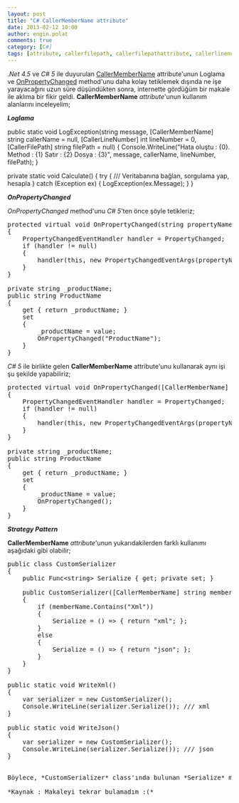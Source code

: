 ```yaml
---
layout: post
title: "C# CallerMemberName attribute"
date: 2013-02-12 10:00
author: engin.polat
comments: true
category: [C#]
tags: [attribute, callerfilepath, callerfilepathattribute, callerlinenumber, callerlinenumberattribute, callermembername, callermembernameattribute, compilerservices, dependencyobject, exception, namespace, onpropertychanged, propertychangedeventargs, propertychangedeventhandler, serialize]
---
```

*.Net 4.5* ve *C# 5* ile duyurulan <a href="http://msdn.microsoft.com/library/system.runtime.compilerservices.callermembernameattribute" title="CallerMemberNameAttribute Class" target="_blank" rel="noopener">CallerMemberName</a> attribute'unun Loglama ve <a href="http://msdn.microsoft.com/library/system.windows.dependencyobject.onpropertychanged" title="DependencyObject.OnPropertyChanged Method" target="_blank" rel="noopener">OnPropertyChanged</a> method'unu daha kolay tetiklemek dışında ne işe yarayacağını uzun süre düşündükten sonra, internette gördüğüm bir makale ile aklıma bir fikir geldi. **CallerMemberName** *attribute*'unun kullanım alanlarını inceleyelim;

***Loglama***



public static void LogException(string message,
    [CallerMemberName] string callerName = null,
    [CallerLineNumber] int lineNumber = 0,
    [CallerFilePath] string filePath = null)
{
    Console.WriteLine("Hata oluştu : {0}. Method : {1} Satır : {2} Dosya : {3}", message, callerName, lineNumber, filePath);
}

private static void Calculate()
{
    try
    {
        /// Veritabanına bağlan, sorgulama yap, hesapla
    }
    catch (Exception ex)
    {
        LogException(ex.Message);
    }
}</pre>

***OnPropertyChanged***

*OnPropertyChanged* method'unu *C# 5*'ten önce şöyle tetikleriz;

<pre class="brush:csharp">protected virtual void OnPropertyChanged(string propertyName)
{
    PropertyChangedEventHandler handler = PropertyChanged;
    if (handler != null)
    {
        handler(this, new PropertyChangedEventArgs(propertyName));
    }
}

private string _productName;
public string ProductName
{
    get { return _productName; }
    set
    {
        _productName = value;
        OnPropertyChanged("ProductName");
    }
}</pre>

*C# 5* ile birlikte gelen **CallerMemberName** attribute'unu kullanarak aynı işi şu şekilde yapabiliriz;

<pre class="brush:csharp">protected virtual void OnPropertyChanged([CallerMemberName] string propertyName = null)
{
    PropertyChangedEventHandler handler = PropertyChanged;
    if (handler != null)
    {
        handler(this, new PropertyChangedEventArgs(propertyName));
    }
}
 
private string _productName;
public string ProductName
{
    get { return _productName; }
    set
    {
        _productName = value;
        OnPropertyChanged();
    }
}</pre>

***Strategy Pattern***

**CallerMemberName** *attribute*'unun yukarıdakilerden farklı kullanımı aşağıdaki gibi olabilir;

<pre class="brush:csharp">public class CustomSerializer
{
    public Func&lt;string&gt; Serialize { get; private set; }

    public CustomSerializer([CallerMemberName] string memberName = "")
    {
        if (memberName.Contains("Xml"))
        {
            Serialize = () => { return "xml"; };
        }
        else
        {
            Serialize = () => { return "json"; };
        }
    }
}

public static void WriteXml()
{
    var serializer = new CustomSerializer();
    Console.WriteLine(serializer.Serialize()); /// xml
}

public static void WriteJson()
{
    var serializer = new CustomSerializer();
    Console.WriteLine(serializer.Serialize()); /// json
}


Böylece, *CustomSerializer* class'ında bulunan *Serialize* method'unu çağıran method'un adında *Xml* anahtar kelimesi varsa *Serialize* method'u *xml serialization* yapacak, yoksa *json serialization* yapacak.

*Kaynak : Makaleyi tekrar bulamadım :(*

